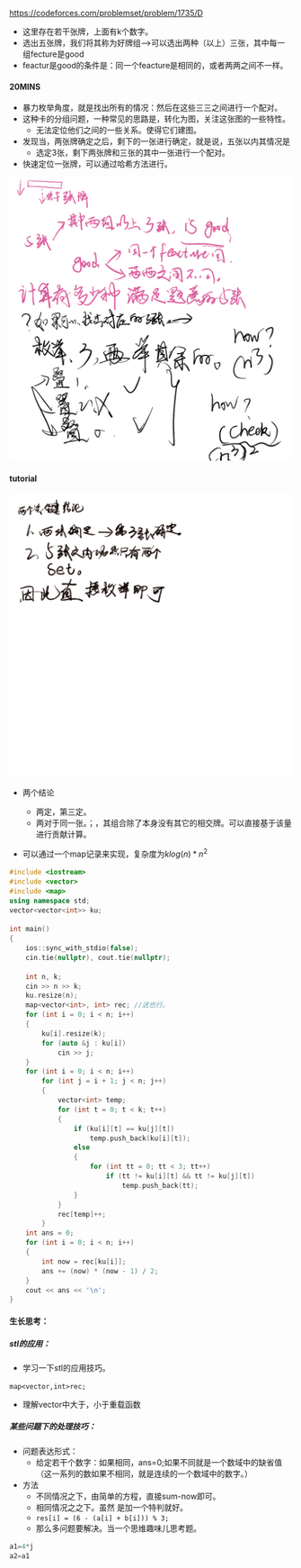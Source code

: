 https://codeforces.com/problemset/problem/1735/D

- 这里存在若干张牌，上面有k个数字。
- 选出五张牌，我们将其称为好牌组—>可以选出两种（以上）三张，其中每一组fecture是good
- feactur是good的条件是：同一个feacture是相同的，或者两两之间不一样。

#### 20MINS

- 暴力枚举角度，就是找出所有的情况：然后在这些三三之间进行一个配对。
- 这种卡的分组问题，一种常见的思路是，转化为图，关注这张图的一些特性。
  - 无法定位他们之间的一些关系。使得它们建图。
- 发现当，两张牌确定之后，剩下的一张进行确定，就是说，五张以内其情况是
  - 选定3张，剩下两张牌和三张的其中一张进行一个配对。
- 快速定位一张牌，可以通过哈希方法进行。

![](1210.1.jpg)

#### tutorial

<img src="1210.2.png" style="zoom:50%;" />

- 两个结论
  - 两定，第三定。
  - 两对于同一张。；，其组合除了本身没有其它的相交牌。可以直接基于该量进行贡献计算。

- 可以通过一个map记录来实现，复杂度为$klog(n)*n^2$

```cpp
#include <iostream>
#include <vector>
#include <map>
using namespace std;
vector<vector<int>> ku;

int main()
{
    ios::sync_with_stdio(false);
    cin.tie(nullptr), cout.tie(nullptr);

    int n, k;
    cin >> n >> k;
    ku.resize(n);
    map<vector<int>, int> rec; //这也行。
    for (int i = 0; i < n; i++)
    {
        ku[i].resize(k);
        for (auto &j : ku[i])
            cin >> j;
    }
    for (int i = 0; i < n; i++)
        for (int j = i + 1; j < n; j++)
        {
            vector<int> temp;
            for (int t = 0; t < k; t++)
            {
                if (ku[i][t] == ku[j][t])
                    temp.push_back(ku[i][t]);
                else
                {
                    for (int tt = 0; tt < 3; tt++)
                        if (tt != ku[i][t] && tt != ku[j][t])
                            temp.push_back(tt);
                }
            }
            rec[temp]++;
        }
    int ans = 0;
    for (int i = 0; i < n; i++)
    {
        int now = rec[ku[i]];
        ans += (now) * (now - 1) / 2;
    }
    cout << ans << '\n';
}

```



#### 生长思考：

##### stl的应用：                                               

- 学习一下stl的应用技巧。

`map<vector,int>rec;`

- 理解vector中大于，小于重载函数

##### 某些问题下的处理技巧：

- 问题表达形式：
  - 给定若干个数字：如果相同，ans=0;如果不同就是一个数域中的缺省值（这一系列的数如果不相同，就是连续的一个数域中的数字。）
- 方法
  - 不同情况之下，由简单的方程，直接sum-now即可。
  - 相同情况之之下。虽然 是加一个特判就好。
  - `res[i] = (6 - (a[i] + b[i])) % 3;`
  - 那么多问题要解决。当一个思维趣味儿思考题。



```cpp
a1=4*j
a2=a1
```

